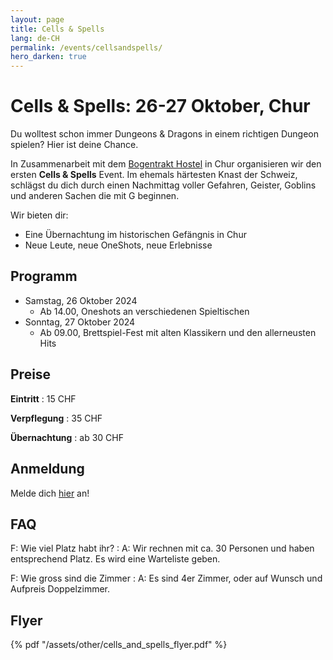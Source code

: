 ```yaml
---
layout: page
title: Cells & Spells
lang: de-CH
permalink: /events/cellsandspells/
hero_darken: true
---
```


# Cells & Spells: 26-27 Oktober, Chur

Du wolltest schon immer Dungeons & Dragons in einem richtigen Dungeon spielen? Hier ist deine Chance.

In Zusammenarbeit mit dem [Bogentrakt Hostel](https://www.bogentrakt.ch/) in Chur organisieren wir den ersten **Cells & Spells** Event. Im ehemals härtesten Knast der Schweiz, schlägst du dich durch einen Nachmittag voller Gefahren, Geister, Goblins und anderen Sachen die mit G beginnen.

Wir bieten dir:

- Eine Übernachtung im historischen Gefängnis in Chur
- Neue Leute, neue OneShots, neue Erlebnisse

## Programm

- Samstag, 26 Oktober 2024
  - Ab 14.00, Oneshots an verschiedenen Spieltischen
- Sonntag, 27 Oktober 2024
  - Ab 09.00, Brettspiel-Fest mit alten Klassikern und den allerneusten Hits

## Preise

**Eintritt**
: 15 CHF

**Verpflegung**
: 35 CHF

**Übernachtung**
: ab 30 CHF

## Anmeldung

Melde dich [hier](https://forms.gle/JteA9dRbKGme89Kf7) an!

## FAQ

F: Wie viel Platz habt ihr?
: A: Wir rechnen mit ca. 30 Personen und haben entsprechend Platz. Es wird eine Warteliste geben.

F: Wie gross sind die Zimmer
: A: Es sind 4er Zimmer, oder auf Wunsch und Aufpreis Doppelzimmer.

## Flyer

{% pdf "/assets/other/cells_and_spells_flyer.pdf" %}
